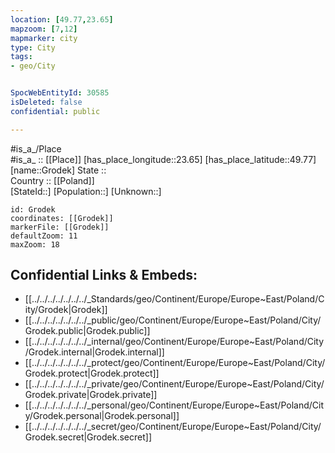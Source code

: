 ```yaml
---
location: [49.77,23.65] 
mapzoom: [7,12] 
mapmarker: city 
type: City
tags:
- geo/City


SpocWebEntityId: 30585
isDeleted: false
confidential: public

---
```

#is_a_/Place  
#is_a_ :: [[Place]] 
[has_place_longitude::23.65] 
[has_place_latitude::49.77] 
[name::Grodek] 
State ::  
Country :: [[Poland]]  
[StateId::] 
[Population::] 
[Unknown::] 


```leaflet
id: Grodek
coordinates: [[Grodek]] 
markerFile: [[Grodek]] 
defaultZoom: 11 
maxZoom: 18
```


## Confidential Links & Embeds: 
- [[../../../../../../../_Standards/geo/Continent/Europe/Europe~East/Poland/City/Grodek|Grodek]] 
- [[../../../../../../../_public/geo/Continent/Europe/Europe~East/Poland/City/Grodek.public|Grodek.public]] 
- [[../../../../../../../_internal/geo/Continent/Europe/Europe~East/Poland/City/Grodek.internal|Grodek.internal]] 
- [[../../../../../../../_protect/geo/Continent/Europe/Europe~East/Poland/City/Grodek.protect|Grodek.protect]] 
- [[../../../../../../../_private/geo/Continent/Europe/Europe~East/Poland/City/Grodek.private|Grodek.private]] 
- [[../../../../../../../_personal/geo/Continent/Europe/Europe~East/Poland/City/Grodek.personal|Grodek.personal]] 
- [[../../../../../../../_secret/geo/Continent/Europe/Europe~East/Poland/City/Grodek.secret|Grodek.secret]] 
